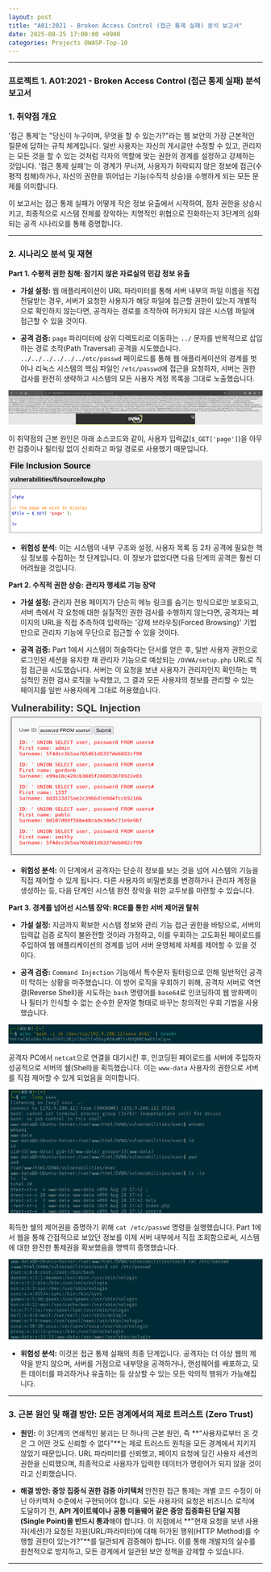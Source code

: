 ```yaml
---
layout: post
title: "A01:2021 - Broken Access Control (접근 통제 실패) 분석 보고서"
date: 2025-08-25 17:00:00 +0900
categories: Projects OWASP-Top-10
---
```

---

### **프로젝트 1. A01:2021 - Broken Access Control (접근 통제 실패) 분석 보고서**

### **1. 취약점 개요**

'접근 통제'는 "당신이 누구이며, 무엇을 할 수 있는가?"라는 웹 보안의 가장 근본적인 질문에 답하는 규칙 체계입니다. 일반 사용자는 자신의 게시글만 수정할 수 있고, 관리자는 모든 것을 할 수 있는 것처럼 각자의 역할에 맞는 권한의 경계를 설정하고 강제하는 것입니다. '접근 통제 실패'는 이 경계가 무너져, 사용자가 허락되지 않은 정보에 접근(수평적 침해)하거나, 자신의 권한을 뛰어넘는 기능(수직적 상승)을 수행하게 되는 모든 문제를 의미합니다.

이 보고서는 접근 통제 실패가 어떻게 작은 정보 유출에서 시작하여, 점차 권한을 상승시키고, 최종적으로 시스템 전체를 장악하는 치명적인 위협으로 진화하는지 3단계의 심화되는 공격 시나리오를 통해 증명합니다.

---

### **2. 시나리오 분석 및 재현**

**Part 1. 수평적 권한 침해: 잠기지 않은 자료실의 민감 정보 유출**

*   **가설 설정:**
웹 애플리케이션이 URL 파라미터를 통해 서버 내부의 파일 이름을 직접 전달받는 경우, 서버가 요청한 사용자가 해당 파일에 접근할 권한이 있는지 개별적으로 확인하지 않는다면, 공격자는 경로를 조작하여 허가되지 않은 시스템 파일에 접근할 수 있을 것이다.

*   **공격 검증:**
`page` 파라미터에 상위 디렉토리로 이동하는 `../` 문자를 반복적으로 삽입하는 경로 조작(Path Traversal) 공격을 시도했습니다. `../../../../../../etc/passwd` 페이로드를 통해 웹 애플리케이션의 경계를 벗어나 리눅스 시스템의 핵심 파일인 `/etc/passwd`에 접근을 요청하자, 서버는 권한 검사를 완전히 생략하고 시스템의 모든 사용자 계정 목록을 그대로 노출했습니다.

   ![](/assets/images/A01_P1-1.png)

이 취약점의 근본 원인은 아래 소스코드와 같이, 사용자 입력값(`$_GET['page']`)을 아무런 검증이나 필터링 없이 신뢰하고 파일 경로로 사용했기 때문입니다.

   ![](/assets/images/A01_P1-2.png)

*   **위험성 분석:**
이는 시스템의 내부 구조와 설정, 사용자 목록 등 2차 공격에 필요한 핵심 정보를 수집하는 첫 단계입니다. 이 정보가 없었다면 다음 단계의 공격은 훨씬 더 어려웠을 것입니다.

**Part 2. 수직적 권한 상승: 관리자 행세로 기능 장악**

*   **가설 설정:**
관리자 전용 페이지가 단순히 메뉴 링크를 숨기는 방식으로만 보호되고, 서버 측에서 각 요청에 대한 실질적인 권한 검사를 수행하지 않는다면, 공격자는 페이지의 URL을 직접 추측하여 입력하는 '강제 브라우징(Forced Browsing)' 기법만으로 관리자 기능에 무단으로 접근할 수 있을 것이다.

*   **공격 검증:**
Part 1에서 시스템이 허술하다는 단서를 얻은 후, 일반 사용자 권한으로 로그인된 세션을 유지한 채 관리자 기능으로 예상되는 `/DVWA/setup.php` URL로 직접 접근을 시도했습니다. 서버는 이 요청을 보낸 사용자가 관리자인지 확인하는 핵심적인 권한 검사 로직을 누락했고, 그 결과 모든 사용자의 정보를 관리할 수 있는 페이지를 일반 사용자에게 그대로 허용했습니다.

   ![](/assets/images/A03_P2-1.png)

*   **위험성 분석:**
이 단계에서 공격자는 단순히 정보를 보는 것을 넘어 시스템의 기능을 직접 제어할 수 있게 됩니다. 다른 사용자의 비밀번호를 변경하거나 관리자 계정을 생성하는 등, 다음 단계인 시스템 완전 장악을 위한 교두보를 마련할 수 있습니다.

**Part 3. 경계를 넘어선 시스템 장악: RCE를 통한 서버 제어권 탈취**

*   **가설 설정:**
지금까지 확보한 시스템 정보와 관리 기능 접근 권한을 바탕으로, 서버의 입력값 검증 로직이 불완전할 것이라 가정하고, 이를 우회하는 고도화된 페이로드를 주입하여 웹 애플리케이션의 경계를 넘어 서버 운영체제 자체를 제어할 수 있을 것이다.

*   **공격 검증:**
`Command Injection` 기능에서 특수문자 필터링으로 인해 일반적인 공격이 막히는 상황을 마주했습니다. 이 방어 로직을 우회하기 위해, 공격자 서버로 역연결(Reverse Shell)을 시도하는 `bash` 명령어를 `base64`로 인코딩하여 웹 방화벽이나 필터가 인식할 수 없는 순수한 문자열 형태로 바꾸는 창의적인 우회 기법을 사용했습니다.

   ![](/assets/images/A01_P3-1.png)

공격자 PC에서 `netcat`으로 연결을 대기시킨 후, 인코딩된 페이로드를 서버에 주입하자 성공적으로 서버의 쉘(Shell)을 획득했습니다. 이는 `www-data` 사용자의 권한으로 서버를 직접 제어할 수 있게 되었음을 의미합니다.

   ![](/assets/images/A01_P3-2.png)

획득한 쉘의 제어권을 증명하기 위해 `cat /etc/passwd` 명령을 실행했습니다. Part 1에서 웹을 통해 간접적으로 보았던 정보를 이제 서버 내부에서 직접 조회함으로써, 시스템에 대한 완전한 통제권을 확보했음을 명백히 증명했습니다.

   ![](/assets/images/A01_P3-3.png)

*   **위험성 분석:**
이것은 접근 통제 실패의 최종 단계입니다. 공격자는 더 이상 웹의 제약을 받지 않으며, 서버를 거점으로 내부망을 공격하거나, 랜섬웨어를 배포하고, 모든 데이터를 파괴하거나 유출하는 등 상상할 수 있는 모든 악의적 행위가 가능해집니다.

---

### **3. 근본 원인 및 해결 방안: 모든 경계에서의 제로 트러스트 (Zero Trust)**

*   **원인:**
이 3단계의 연쇄적인 붕괴는 단 하나의 근본 원인, 즉 **"사용자로부터 온 것은 그 어떤 것도 신뢰할 수 없다"**는 제로 트러스트 원칙을 모든 경계에서 지키지 않았기 때문입니다. URL 파라미터를 신뢰했고, 페이지 요청에 담긴 사용자 세션의 권한을 신뢰했으며, 최종적으로 사용자가 입력한 데이터가 명령어가 되지 않을 것이라고 신뢰했습니다.

*   **해결 방안: 중앙 집중식 권한 검증 아키텍처**
안전한 접근 통제는 개별 코드 수정이 아닌 아키텍처 수준에서 구현되어야 합니다. 모든 사용자의 요청은 비즈니스 로직에 도달하기 전, **API 게이트웨이나 공통 미들웨어 같은 중앙 집중화된 단일 지점(Single Point)을 반드시 통과**해야 합니다. 이 지점에서 **"현재 요청을 보낸 사용자(세션)가 요청된 자원(URL/파라미터)에 대해 허가된 행위(HTTP Method)를 수행할 권한이 있는가?"**를 일관되게 검증해야 합니다. 이를 통해 개발자의 실수를 원천적으로 방지하고, 모든 경계에서 일관된 보안 정책을 강제할 수 있습니다.

---

